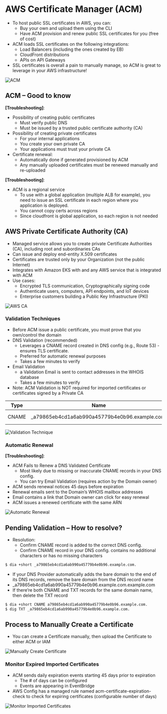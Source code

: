 # AWS Certificate Manager (ACM)

- To host public SSL certificates in AWS, you can:
  - Buy your own and upload them using the CLI
  - Have ACM provision and renew public SSL certificates for you (free of cost)
- ACM loads SSL certificates on the following
integrations:
  - Load Balancers (including the ones created by EB)
  - CloudFront distributions
  - APIs on API Gateways
- SSL certificates is overall a pain to manually manage, so ACM is great to leverage in your AWS infrastructure!

![ACM](./acm.png)

## ACM – Good to know

**[Troubleshooting]**:

- Possibility of creating public certificates
  - Must verify public DNS
  - Must be issued by a trusted public certificate authority (CA)
- Possibility of creating private certificates
  - For your internal applications
  - You create your own private CA
  - Your applications must trust your private CA
- Certificate renewal:
  - Automatically done if generated provisioned by ACM
  - Any manually uploaded certificates must be renewed manually and re-uploaded

**[Troubleshooting]**:

- ACM is a regional service
  - To use with a global application (multiple ALB for example), you need to issue an SSL certificate in each region where you application is deployed.
  - You cannot copy certs across regions
  - Since cloudfront is global application, so each region is not needed

## AWS Private Certificate Authority (CA)

- Managed service allows you to create private Certificate Authorities (CA), including root and subordinaries CAs
- Can issue and deploy end-entity X.509 certificates
- Certificates are trusted only by your Organization (not the public Internet)
- Integrates with Amazon EKS with and any AWS
service that is integrated with ACM
- Use cases:
  - Encrypted TLS communication, Cryptographically signing code
  - Authenticate users, computers, API endpoints, and IoT devices
  - Enterprise customers building a Public Key Infrastructure (PKI)

![AWS CA](./aws_ca.png)

### Validation Techniques

- Before ACM issue a public certificate, you must prove
that you own/control the domain
- DNS Validation (recommended)
  - Leverages a CNAME record created in DNS config (e.g.,
Route 53) - ensures TLS certificate.
  - Preferred for automatic renewal purposes
  - Takes a few minutes to verify
- Email Validation
  - a Validation Email is sent to contact addresses in the WHOIS
database
  - Takes a few minutes to verify
- Note: ACM Validation is NOT required for imported
certificates or certificates signed by a Private CA

| Type | Name | Value |
| ---- | ---- | ---- |
|CNAME | _a79865eb4cd1a6ab990a45779b4e0b96.example.com. | _424c7224e9b0146f9a8808af955727d0.acm-validations.aws.com |

![Validation Technique](./validation_technique.png)

### Automatic Renewal

**[Troubleshooting]**:

- ACM Fails to Renew a DNS Validated Certificate
  - Most likely due to missing or inaccurate CNAME records in your DNS config.
  - You can try Email Validation (requires action by the Domain owner)
- ACM sends renewal notices 45 days before expiration
- Renewal emails sent to the Domain’s WHOIS mailbox addresses
- Email contains a link that Domain owner can click for easy renewal
- ACM issues a renewed certificate with the same ARN

![Automatic Renewal](./automatic_renewal.png)

## Pending Validation – How to resolve?

- Resolution:
  - Confirm CNAME record is added to the correct DNS config.
  - Confirm CNAME record in your DNS config. contains no additional characters or has no missing characters

```bash
$ dia +short _a79865eb4cd1a6ab990a45779b4e0b96.example.com.
```

  - If your DNS Provider automatically adds the bare domain to the end of its DNS records, remove the bare domain from the DNS record name
  - _a79865eb4cd1a6ab990a45779b4e0b96.example.com.example.com
  - If there’re both CNAME and TXT records for the same domain name, then delete the TXT record

```bash
$ dia +short CNAME a79865eb4cd1a6ab990a45779b4e0b96.example.com.
$ dig TXT _a79865eb4cd1a6ab990a45779b4e0b96.example.com.
```

## Process to Manually Create a Certificate

- You can create a Certificate manually, then upload the Certificate to either ACM or IAM

![Manually Create Certificate](./manually_create_certificate.png)

### Monitor Expired Imported Certificates

- ACM sends daily expiration events starting 45 days prior to expiration
  - The # of days can be configured
  - Events are appearing in EventBridge
- AWS Config has a managed rule named acm-certificate-expiration-check to check for expiring certificates (configurable number of days) 

![Monitor Imported Certificates](./acm_monitor_cert.png)
